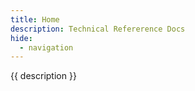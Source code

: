 ```yaml
---
title: Home
description: Technical Refererence Docs
hide:
  - navigation
---
```


{{ description }}
